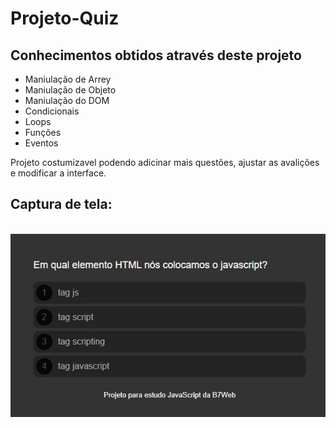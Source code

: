 # Projeto-Quiz

<h2>Conhecimentos obtidos através deste projeto</h2>

<ul>
    <li>Maniulação de Arrey</li>
    <li>Maniulação de Objeto</li>
    <li>Maniulação do DOM</li>
    <li>Condicionais</li>
    <li>Loops</li>
    <li>Funções</li>
    <li>Eventos</li>
</ul>
Projeto costumizavel podendo adicinar mais questões, ajustar as avalições e modificar a interface.

<h2>Captura de tela:</h2> <br/>

<img src="screen.JPG">
